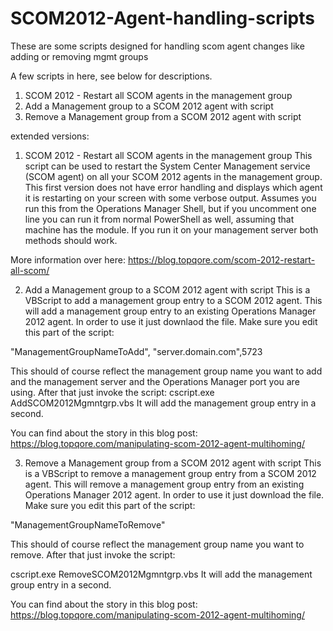 # SCOM2012-Agent-handling-scripts
These are some scripts designed for handling scom agent changes like adding or removing mgmt groups

A few scripts in here, see below for descriptions.
1) SCOM 2012 - Restart all SCOM agents in the management group
2) Add a Management group to a SCOM 2012 agent with script
3) Remove a Management group from a SCOM 2012 agent with script


extended versions:

1) SCOM 2012 - Restart all SCOM agents in the management group
This script can be used to restart the System Center Management service (SCOM agent) on all your SCOM 2012 agents in the management group. This first version does not have error handling and displays which agent it is restarting on your screen with some verbose output. Assumes you run this from the Operations Manager Shell, but if you uncomment one line you can run it from normal PowerShell as well, assuming that machine has the module. If you run it on your management server both methods should work.
 
More information over here: https://blog.topqore.com/scom-2012-restart-all-scom/

2) Add a Management group to a SCOM 2012 agent with script
This is a VBScript to add a management group entry to a SCOM 2012 agent. This will add a management group entry to an existing Operations Manager 2012 agent.
In order to use it just downlaod the file.
Make sure you edit this part of the script:

"ManagementGroupNameToAdd", "server.domain.com",5723

This should of course reflect the management group name you want to add and the management server and the Operations Manager port you are using.
After that just invoke the script:
cscript.exe AddSCOM2012Mgmntgrp.vbs
It will add the management group entry in a second.

You can find about the story in this blog post: https://blog.topqore.com/manipulating-scom-2012-agent-multihoming/



3) Remove a Management group from a SCOM 2012 agent with script
This is a VBScript to remove a management group entry from a SCOM 2012 agent. This will remove a management group entry from an existing Operations Manager 2012 agent.
In order to use it just download the file.
Make sure you edit this part of the script:

"ManagementGroupNameToRemove"

This should of course reflect the management group name you want to remove.
After that just invoke the script:


cscript.exe RemoveSCOM2012Mgmntgrp.vbs
It will add the management group entry in a second.

You can find about the story in this blog post: https://blog.topqore.com/manipulating-scom-2012-agent-multihoming/



